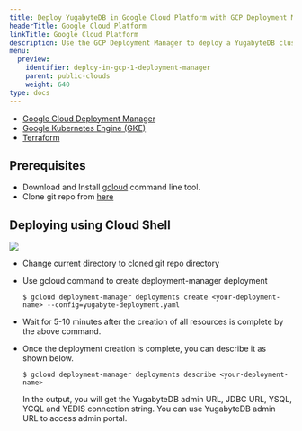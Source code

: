 ```yaml
---
title: Deploy YugabyteDB in Google Cloud Platform with GCP Deployment Manager
headerTitle: Google Cloud Platform
linkTitle: Google Cloud Platform
description: Use the GCP Deployment Manager to deploy a YugabyteDB cluster in Google Cloud Platform.
menu:
  preview:
    identifier: deploy-in-gcp-1-deployment-manager
    parent: public-clouds
    weight: 640
type: docs
---
```


<ul class="nav nav-tabs-alt nav-tabs-yb">

  <li >
    <a href="../gcp-deployment-manager/" class="nav-link active">
      <i class="icon-shell"></i>
      Google Cloud Deployment Manager
    </a>
  </li>

  <li>
    <a href="../gke/" class="nav-link">
      <i class="fas fa-cubes" aria-hidden="true"></i>
      Google Kubernetes Engine (GKE)
    </a>
  </li>

  <li >
    <a href="../terraform/" class="nav-link">
      <i class="icon-shell"></i>
      Terraform
    </a>
  </li>

</ul>

## Prerequisites

* Download and Install [gcloud](https://cloud.google.com/sdk/docs/) command line tool.
* Clone git repo from [here](https://github.com/yugabyte/gcp-deployment-manager.git)

## Deploying using Cloud Shell

<a href="https://console.cloud.google.com/cloudshell/editor?cloudshell_git_repo=https%3A%2F%2Fgithub.com%2Fyugabyte%2Fgcp-deployment-manager.git" target="_blank">
    <img src="https://gstatic.com/cloudssh/images/open-btn.svg"/>
</a>

* Change current directory to cloned git repo directory
* Use gcloud command to create deployment-manager deployment <br/>

    ```
    $ gcloud deployment-manager deployments create <your-deployment-name> --config=yugabyte-deployment.yaml
    ```

* Wait for 5-10 minutes after the creation of all resources is complete by the above command.
* Once the deployment creation is complete, you can describe it as shown below. <br/>

    ```
    $ gcloud deployment-manager deployments describe <your-deployment-name>
    ```

    In the output, you will get the YugabyteDB admin URL, JDBC URL, YSQL, YCQL and YEDIS connection string. You can use YugabyteDB admin URL to access admin portal.
